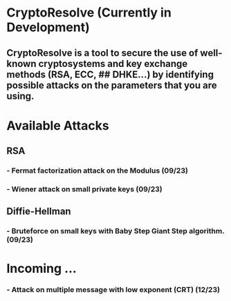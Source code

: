 # CryptoResolve (Currently in Development)

## CryptoResolve is a tool to secure the use of well-known cryptosystems and key exchange methods (RSA, ECC, ## DHKE...) by identifying possible attacks on the parameters that you are using.


# Available Attacks
  ## RSA
  ### - Fermat factorization attack on the Modulus (09/23)
  ### - Wiener attack on small private keys (09/23)

  ## Diffie-Hellman
  ### - Bruteforce on small keys with Baby Step Giant Step algorithm. (09/23)

# Incoming ...
  ### - Attack on multiple message with low exponent (CRT) (12/23)
